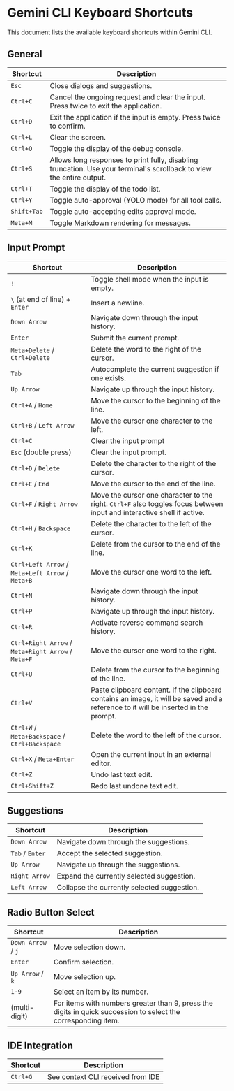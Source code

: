 # Gemini CLI Keyboard Shortcuts

This document lists the available keyboard shortcuts within Gemini CLI.

## General

| Shortcut    | Description                                                                                                           |
| ----------- | --------------------------------------------------------------------------------------------------------------------- |
| `Esc`       | Close dialogs and suggestions.                                                                                        |
| `Ctrl+C`    | Cancel the ongoing request and clear the input. Press twice to exit the application.                                  |
| `Ctrl+D`    | Exit the application if the input is empty. Press twice to confirm.                                                   |
| `Ctrl+L`    | Clear the screen.                                                                                                     |
| `Ctrl+O`    | Toggle the display of the debug console.                                                                              |
| `Ctrl+S`    | Allows long responses to print fully, disabling truncation. Use your terminal's scrollback to view the entire output. |
| `Ctrl+T`    | Toggle the display of the todo list.                                                                                  |
| `Ctrl+Y`    | Toggle auto-approval (YOLO mode) for all tool calls.                                                                  |
| `Shift+Tab` | Toggle auto-accepting edits approval mode.                                                                            |
| `Meta+M`    | Toggle Markdown rendering for messages.                                                                               |

## Input Prompt

| Shortcut                                           | Description                                                                                                                         |
| -------------------------------------------------- | ----------------------------------------------------------------------------------------------------------------------------------- |
| `!`                                                | Toggle shell mode when the input is empty.                                                                                          |
| `\` (at end of line) + `Enter`                     | Insert a newline.                                                                                                                   |
| `Down Arrow`                                       | Navigate down through the input history.                                                                                            |
| `Enter`                                            | Submit the current prompt.                                                                                                          |
| `Meta+Delete` / `Ctrl+Delete`                      | Delete the word to the right of the cursor.                                                                                         |
| `Tab`                                              | Autocomplete the current suggestion if one exists.                                                                                  |
| `Up Arrow`                                         | Navigate up through the input history.                                                                                              |
| `Ctrl+A` / `Home`                                  | Move the cursor to the beginning of the line.                                                                                       |
| `Ctrl+B` / `Left Arrow`                            | Move the cursor one character to the left.                                                                                          |
| `Ctrl+C`                                           | Clear the input prompt                                                                                                              |
| `Esc` (double press)                               | Clear the input prompt.                                                                                                             |
| `Ctrl+D` / `Delete`                                | Delete the character to the right of the cursor.                                                                                    |
| `Ctrl+E` / `End`                                   | Move the cursor to the end of the line.                                                                                             |
| `Ctrl+F` / `Right Arrow`                           | Move the cursor one character to the right. `Ctrl+F` also toggles focus between input and interactive shell if active.              |
| `Ctrl+H` / `Backspace`                             | Delete the character to the left of the cursor.                                                                                     |
| `Ctrl+K`                                           | Delete from the cursor to the end of the line.                                                                                      |
| `Ctrl+Left Arrow` / `Meta+Left Arrow` / `Meta+B`   | Move the cursor one word to the left.                                                                                               |
| `Ctrl+N`                                           | Navigate down through the input history.                                                                                            |
| `Ctrl+P`                                           | Navigate up through the input history.                                                                                              |
| `Ctrl+R`                                           | Activate reverse command search history.                                                                                            |
| `Ctrl+Right Arrow` / `Meta+Right Arrow` / `Meta+F` | Move the cursor one word to the right.                                                                                              |
| `Ctrl+U`                                           | Delete from the cursor to the beginning of the line.                                                                                |
| `Ctrl+V`                                           | Paste clipboard content. If the clipboard contains an image, it will be saved and a reference to it will be inserted in the prompt. |
| `Ctrl+W` / `Meta+Backspace` / `Ctrl+Backspace`     | Delete the word to the left of the cursor.                                                                                          |
| `Ctrl+X` / `Meta+Enter`                            | Open the current input in an external editor.                                                                                       |
| `Ctrl+Z`                                           | Undo last text edit.                                                                                                                |
| `Ctrl+Shift+Z`                                     | Redo last undone text edit.                                                                                                         |

## Suggestions

| Shortcut        | Description                                 |
| --------------- | ------------------------------------------- |
| `Down Arrow`    | Navigate down through the suggestions.      |
| `Tab` / `Enter` | Accept the selected suggestion.             |
| `Up Arrow`      | Navigate up through the suggestions.        |
| `Right Arrow`   | Expand the currently selected suggestion.   |
| `Left Arrow`    | Collapse the currently selected suggestion. |

## Radio Button Select

| Shortcut           | Description                                                                                                   |
| ------------------ | ------------------------------------------------------------------------------------------------------------- |
| `Down Arrow` / `j` | Move selection down.                                                                                          |
| `Enter`            | Confirm selection.                                                                                            |
| `Up Arrow` / `k`   | Move selection up.                                                                                            |
| `1-9`              | Select an item by its number.                                                                                 |
| (multi-digit)      | For items with numbers greater than 9, press the digits in quick succession to select the corresponding item. |

## IDE Integration

| Shortcut | Description                       |
| -------- | --------------------------------- |
| `Ctrl+G` | See context CLI received from IDE |
